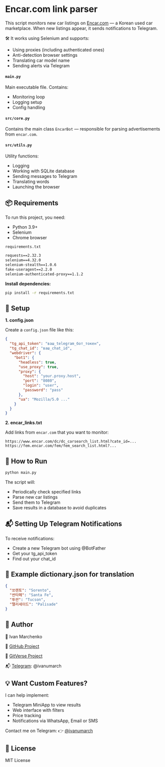 # Encar.com link parser
This script monitors new car listings on [Encar.com](https://www.encar.com ) — a Korean used car marketplace.
When new listings appear, it sends notifications to Telegram.

🛠 It works using Selenium and supports:
- Using proxies (including authenticated ones)
- Anti-detection browser settings
- Translating car model name
- Sending alerts via Telegram

#### `main.py`
Main executable file. Contains: 

- Monitoring loop
- Logging setup
- Config handling
     
#### `src/core.py`
Contains the main class `EncarBot` — responsible for parsing advertisements from `encar.com`.

#### `src/utils.py`
Utility functions: 
- Logging
- Working with SQLite database
- Sending messages to Telegram
- Translating words
- Launching the browser

## 📦 Requirements
To run this project, you need: 
- Python 3.9+
- Selenium
- Chrome browser
     
`requirements.txt`
```txt
requests==2.32.3
selenium==4.32.0
selenium-stealth==1.0.6
fake-useragent==2.2.0
selenium-authenticated-proxy==1.1.2
```

**Install dependencies:**

```bash
pip install -r requirements.txt
```


## 🔧 Setup
**1. config.json** 

Create a `config.json` file like this:

```json
{
  "tg_api_token": "ваш_telegram_бот_токен",
  "tg_chat_id": "ваш_chat_id",
  "webdriver": {
    "bot1": {
      "headless": true,
      "use_proxy": true,
      "proxy": {
        "host": "your.proxy.host",
        "port": "8080",
        "login": "user",
        "password": "pass"
      },
      "ua": "Mozilla/5.0 ..."
    }
  }
}
```

**2. encar_links.txt**

Add links from `encar.com` that you want to monitor:

    https://www.encar.com/dc/dc_carsearch_list.html?cate_id=... 
    https://fem.encar.com/fem/fem_search_list.html?... 

## 🚀 How to Run
```bash
python main.py
```
 
The script will: 

- Periodically check specified links
- Parse new car listings
- Send them to Telegram
- Save results in a database to avoid duplicates
     
## 📬 Setting Up Telegram Notifications
To receive notifications:

- Create a new Telegram bot using @BotFather 
- Get your tg_api_token
- Find out your chat_id

## 📁 Example dictionary.json for translation
     
```json
{
  "쏘렌토": "Sorento",
  "싼타페": "Santa Fe",
  "투싼": "Tucson",
  "팰리세이드": "Palisade"
}
```

## 🤝 Author 

👤 Ivan Marchenko

🔗 [GitHub Project](https://github.com/ivan-march)

🔗 [GitVerse Project](https://gitverse.ru/ivan-march)

📬 [Telegram](https://t.me/ivanumarch): @ivanumarch

## 💡 Want Custom Features?

I can help implement:

- Telegram MiniApp to view results
- Web interface with filters
- Price tracking
- Notifications via WhatsApp, Email or SMS
     
Contact me on Telegram: 👉 [@ivanumarch](https://t.me/ivanumarch)

## 📜 License 

MIT License